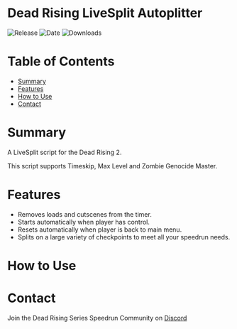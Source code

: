 # Dead Rising LiveSplit Autoplitter
![Release](https://img.shields.io/github/v/release/PNPS-Edge/DeadRising2_LiveSplit_Autosplitter?label=current%20release&style=for-the-badge)
![Date](https://img.shields.io/github/release-date/PNPS-Edge/DeadRising2_LiveSplit_Autosplitter?style=for-the-badge)
![Downloads](https://img.shields.io/github/downloads/PNPS-Edge/DeadRising2_LiveSplit_Autosplitter/total?color=%23007EC6&style=for-the-badge)

# Table of Contents
- [Summary](https://github.com/PNPS-Edge/DeadRising2_LiveSplit_Autosplitter#summary)
- [Features](https://github.com/PNPS-Edge/DeadRising2_LiveSplit_Autosplitter#features)
- [How to Use](https://github.com/PNPS-Edge/DeadRising2_LiveSplit_Autosplitter#how-to-use)
- [Contact](https://github.com/PNPS-Edge/DeadRising2_LiveSplit_Autosplitter#contact)


# Summary
A LiveSplit script for the Dead Rising 2.

This script supports Timeskip, Max Level and Zombie Genocide Master.

# Features
  - Removes loads and cutscenes from the timer.
  - Starts automatically when player has control.
  - Resets automatically when player is back to main menu.
  - Splits on a large variety of checkpoints to meet all your speedrun needs. 

# How to Use


# Contact
Join the Dead Rising Series Speedrun Community on [Discord](https://discord.com/invite/5ac3ZfV)
